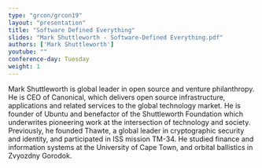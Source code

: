 ```yaml
---
type: "grcon/grcon19"
layout: "presentation"
title: "Software Defined Everything"
slides: "Mark Shuttleworth - Software-Defined Everything.pdf"
authors: ['Mark Shuttleworth']
youtube: ""
conference-day: Tuesday
weight: 1 
---
```

Mark Shuttleworth is global leader in open source and venture philanthropy. He is CEO of Canonical, which delivers open source infrastructure, applications and related services to the global technology market. He is founder of Ubuntu and benefactor of the Shuttleworth Foundation which underwrites pioneering work at the intersection of technology and society. Previously, he founded Thawte, a global leader in cryptographic security and identity, and participated in ISS mission TM-34. He studied finance and information systems at the University of Cape Town, and orbital ballistics in Zvyozdny Gorodok.
